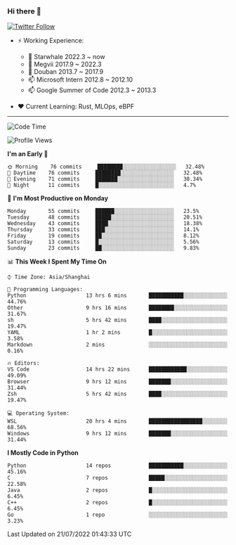 ### Hi there 👋

[![Twitter Follow](https://img.shields.io/twitter/follow/tianweidut?style=social)](https://twitter.com/tianweidut)

- ⚡ Working Experience:
  - 🔭 Starwhale 2022.3 ~ now
  - 🌱 Megvii 2017.9 ~ 2022.3
  - 🌱 Douban 2013.7 ~ 2017.9
  - 📫 Microsoft Intern 2012.8 ~ 2012.10
  - 📫 Google Summer of Code 2012.3 ~ 2013.3

- ❤️ Current Learning: Rust, MLOps, eBPF

---
<!--START_SECTION:waka-->
![Code Time](http://img.shields.io/badge/Code%20Time-0%20secs-blue)

![Profile Views](http://img.shields.io/badge/Profile%20Views-0-blue)

**I'm an Early 🐤** 

```text
🌞 Morning    76 commits     ████████░░░░░░░░░░░░░░░░░   32.48% 
🌆 Daytime    76 commits     ████████░░░░░░░░░░░░░░░░░   32.48% 
🌃 Evening    71 commits     ███████░░░░░░░░░░░░░░░░░░   30.34% 
🌙 Night      11 commits     █░░░░░░░░░░░░░░░░░░░░░░░░   4.7%

```
📅 **I'm Most Productive on Monday** 

```text
Monday       55 commits     ██████░░░░░░░░░░░░░░░░░░░   23.5% 
Tuesday      48 commits     █████░░░░░░░░░░░░░░░░░░░░   20.51% 
Wednesday    43 commits     ████░░░░░░░░░░░░░░░░░░░░░   18.38% 
Thursday     33 commits     ███░░░░░░░░░░░░░░░░░░░░░░   14.1% 
Friday       19 commits     ██░░░░░░░░░░░░░░░░░░░░░░░   8.12% 
Saturday     13 commits     █░░░░░░░░░░░░░░░░░░░░░░░░   5.56% 
Sunday       23 commits     ██░░░░░░░░░░░░░░░░░░░░░░░   9.83%

```


📊 **This Week I Spent My Time On** 

```text
⌚︎ Time Zone: Asia/Shanghai

💬 Programming Languages: 
Python                   13 hrs 6 mins       ███████████░░░░░░░░░░░░░░   44.76% 
Other                    9 hrs 16 mins       ████████░░░░░░░░░░░░░░░░░   31.67% 
sh                       5 hrs 42 mins       ████░░░░░░░░░░░░░░░░░░░░░   19.47% 
YAML                     1 hr 2 mins         █░░░░░░░░░░░░░░░░░░░░░░░░   3.58% 
Markdown                 2 mins              ░░░░░░░░░░░░░░░░░░░░░░░░░   0.16%

🔥 Editors: 
VS Code                  14 hrs 22 mins      ████████████░░░░░░░░░░░░░   49.09% 
Browser                  9 hrs 12 mins       ███████░░░░░░░░░░░░░░░░░░   31.44% 
Zsh                      5 hrs 42 mins       ████░░░░░░░░░░░░░░░░░░░░░   19.47%

💻 Operating System: 
WSL                      20 hrs 4 mins       █████████████████░░░░░░░░   68.56% 
Windows                  9 hrs 12 mins       ███████░░░░░░░░░░░░░░░░░░   31.44%

```

**I Mostly Code in Python** 

```text
Python                   14 repos            ███████████░░░░░░░░░░░░░░   45.16% 
C                        7 repos             █████░░░░░░░░░░░░░░░░░░░░   22.58% 
Java                     2 repos             █░░░░░░░░░░░░░░░░░░░░░░░░   6.45% 
C++                      2 repos             █░░░░░░░░░░░░░░░░░░░░░░░░   6.45% 
Go                       1 repo              ░░░░░░░░░░░░░░░░░░░░░░░░░   3.23%

```



 Last Updated on 21/07/2022 01:43:33 UTC
<!--END_SECTION:waka-->